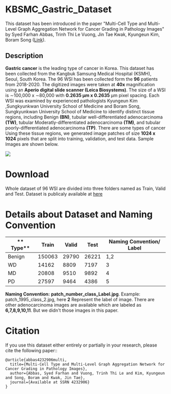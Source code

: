 # KBSMC_Gastric_Dataset

This dataset has been introduced in the paper "Multi-Cell Type and Multi-Level Graph Aggregation Network for Cancer Grading in Pathology Images" by Syed Farhan Abbas,
Trinh Thi Le Vuong, Jin Tae Kwak, Kyungeun Kim, Boram Song ([Link](https://papers.ssrn.com/sol3/papers.cfm?abstract_id=4232906)). 
## Description
**Gastric cancer** is the leading type of cancer in Korea. This dataset has been collected from the Kangbuk Samsung Medical Hospital (KSMH), Seoul, South Korea. The 96 WSI has been collected form the **96** patients from 2018-2020. The digitized images were taken at **40x** magnification using an **Aperio digital slide scanner (Leica Biosystems)**. The size of a WSI is ∼100,000 x ∼80,000 with **0.2635 μm x 0.2635** μm pixel spacing. Each WSI was examined by experienced pathologists Kyungeun Kim
,Sungkyunkwan University School of Medicine and Boram Song, Sungkyunkwan University School of Medicine to identify distinct tissue regions, including Benign **(BN)**, tubular well-differentiated adenocarcinoma **(TW)**, tubular Moderatly-differentiated adenocarcinoma **(TM)**, and tubular poorly-differentiated adenocarcinoma **(TP)**. There are some types of cancer  Using these tissue regions, we generated image patches of size **1024 x 1024** pixels that are split into training, validation, and test data. Sample Images are shown below. 

![](gastric_data.png)

# Download
Whole dataset of 96 WSI are divided into three folders named as Train, Valid and Test. 
Dataset is publicaly available at [here](https://drive.google.com/drive/folders/1lNhdk392O5tE1Bd6omkqrSBlO6BpyIKF)



# Details about Dataset and Naming Convention
| ** Type**  | **Train**    | **Valid**    | **Test**    | **Naming Convention/ Label** |               
|------------|--------------|--------------|-------------|------------------------------- 
|    Benign  |     150063   |    29790     |     26221   |              1,2             |
|     WD     |     14162    |    8809      |     7197    |              3               |
|     MD     |     20808    |    9510      |     9892    |              4               |
|     PD     |     27597    |    9464      |     4386    |              5               |

**Naming Convention:**
**patch_number_class_Label.jpg**. Example: patch_1995_class_2.jpg, here **2** Represent the label of image.
There are other adenocarcinoma images are available which are labeled as  **6,7,8,9,10,11**. But we didn't those images in this paper.

# Citation
If you use this dataset either entirely or partially in your research, please cite the following paper::
<br />
```
@article{abbas4232906multi,
  title={Multi-Cell Type and Multi-Level Graph Aggregation Network for Cancer Grading in Pathology Images},
  author={Abbas, Syed Farhan and Vuong, Trinh Thi Le and Kim, Kyungeun and Song, Boram and Kwak, Jin Tae},
  journal={Available at SSRN 4232906}
}
```
